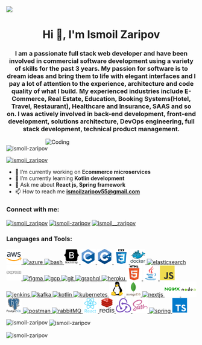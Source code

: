 <img src="https://justarrived.by/media/cache/news_big/uploads/App/Entity/News/544de5ec1e95306a9c56ec74553b9faabe312c67.jpeg"/>
<h1 align="center">Hi 👋, I'm Ismoil Zaripov</h1>
<h3 align="center">
   I am a passionate full stack web developer and have been involved in
   commercial software development using a variety of skills for the past 3
   years. My passion for software is to dream ideas and bring them to life with
   elegant interfaces and I pay a lot of attention to the experience,
   architecture and code quality of what I build. My experienced industries
   include E-Commerce, Real Estate, Education, Booking Systems(Hotel, Travel,
   Restaurant), Healthcare and Insurance, SAAS and so on. I was actively
   involved in back-end development, front-end development, solutions
   architecture, DevOps engineering, full stack development, technical product
   management.
</h3>
<img
   align="right"
   width="400"
   src="https://camo.githubusercontent.com/fa73289736064aba480d0708da37d7aa183a8c3e2bcc2f58c54285a3bbbeecc1/68747470733a2f2f7777772e61616c7068612e6e65742f77702d636f6e74656e742f75706c6f6164732f323032302f31322f66756c6c2d737461636b2d646576656c6f706d656e742e676966"
   alt="Coding"
/>

<p align="left">
   <img
      src="https://komarev.com/ghpvc/?username=ismoil-zaripov&label=Profile%20views&color=0e75b6&style=flat"
      alt="ismoil-zaripov"
   />
</p>

<p align="left">
   <a href="https://twitter.com/ismoii_zaripov" target="blank"
      ><img
         src="https://img.shields.io/twitter/follow/ismoii_zaripov?logo=twitter&style=for-the-badge"
         alt="ismoii_zaripov"
   /></a>
</p>

- 🔭 I’m currently working on **Ecommerce microservices**
- 🌱 I’m currently learning **Kotlin development**
- 💬 Ask me about **React js, Spring framework**
- 📫 How to reach me **ismoilzaripov55@gmail.com**

<h3 align="left">Connect with me:</h3>
<p align="left">
   <a href="https://twitter.com/ismoii_zaripov" target="blank"
      ><img
         align="center"
         src="https://raw.githubusercontent.com/rahuldkjain/github-profile-readme-generator/master/src/images/icons/Social/twitter.svg"
         alt="ismoii_zaripov"
         height="30"
         width="40"
   /></a>
   <a href="https://linkedin.com/in/ismoil-zaripov" target="blank"
      ><img
         align="center"
         src="https://raw.githubusercontent.com/rahuldkjain/github-profile-readme-generator/master/src/images/icons/Social/linked-in-alt.svg"
         alt="ismoil-zaripov"
         height="30"
         width="40"
   /></a>
   <a href="https://instagram.com/ismoil__zaripov" target="blank"
      ><img
         align="center"
         src="https://raw.githubusercontent.com/rahuldkjain/github-profile-readme-generator/master/src/images/icons/Social/instagram.svg"
         alt="ismoil__zaripov"
         height="30"
         width="40"
   /></a>
</p>

<h3 align="left">Languages and Tools:</h3>
<p align="left">
   <a href="https://aws.amazon.com" target="_blank" rel="noreferrer">
      <img
         src="https://raw.githubusercontent.com/devicons/devicon/master/icons/amazonwebservices/amazonwebservices-original-wordmark.svg"
         alt="aws"
         width="40"
         height="40"
      />
   </a>
   <a
      href="https://azure.microsoft.com/en-in/"
      target="_blank"
      rel="noreferrer"
   >
      <img
         src="https://www.vectorlogo.zone/logos/microsoft_azure/microsoft_azure-icon.svg"
         alt="azure"
         width="40"
         height="40"
      />
   </a>
   <a
      href="https://www.gnu.org/software/bash/"
      target="_blank"
      rel="noreferrer"
   >
      <img
         src="https://www.vectorlogo.zone/logos/gnu_bash/gnu_bash-icon.svg"
         alt="bash"
         width="40"
         height="40"
      />
   </a>
   <a href="https://getbootstrap.com" target="_blank" rel="noreferrer">
      <img
         src="https://raw.githubusercontent.com/devicons/devicon/master/icons/bootstrap/bootstrap-plain-wordmark.svg"
         alt="bootstrap"
         width="40"
         height="40"
      />
   </a>
   <a href="https://www.cprogramming.com/" target="_blank" rel="noreferrer">
      <img
         src="https://raw.githubusercontent.com/devicons/devicon/master/icons/c/c-original.svg"
         alt="c"
         width="40"
         height="40"
      />
   </a>
   <a href="https://www.w3schools.com/cpp/" target="_blank" rel="noreferrer">
      <img
         src="https://raw.githubusercontent.com/devicons/devicon/master/icons/cplusplus/cplusplus-original.svg"
         alt="cplusplus"
         width="40"
         height="40"
      />
   </a>
   <a href="https://www.w3schools.com/css/" target="_blank" rel="noreferrer">
      <img
         src="https://raw.githubusercontent.com/devicons/devicon/master/icons/css3/css3-original-wordmark.svg"
         alt="css3"
         width="40"
         height="40"
      />
   </a>
   <a href="https://www.docker.com/" target="_blank" rel="noreferrer">
      <img
         src="https://raw.githubusercontent.com/devicons/devicon/master/icons/docker/docker-original-wordmark.svg"
         alt="docker"
         width="40"
         height="40"
      />
   </a>
   <a href="https://www.elastic.co" target="_blank" rel="noreferrer">
      <img
         src="https://www.vectorlogo.zone/logos/elastic/elastic-icon.svg"
         alt="elasticsearch"
         width="40"
         height="40"
      />
   </a>
   <a href="https://expressjs.com" target="_blank" rel="noreferrer">
      <img
         src="https://raw.githubusercontent.com/devicons/devicon/master/icons/express/express-original-wordmark.svg"
         alt="express"
         width="40"
         height="40"
      />
   </a>
   <a href="https://www.figma.com/" target="_blank" rel="noreferrer">
      <img
         src="https://www.vectorlogo.zone/logos/figma/figma-icon.svg"
         alt="figma"
         width="40"
         height="40"
      />
   </a>
   <a href="https://cloud.google.com" target="_blank" rel="noreferrer">
      <img
         src="https://www.vectorlogo.zone/logos/google_cloud/google_cloud-icon.svg"
         alt="gcp"
         width="40"
         height="40"
      />
   </a>
   <a href="https://git-scm.com/" target="_blank" rel="noreferrer">
      <img
         src="https://www.vectorlogo.zone/logos/git-scm/git-scm-icon.svg"
         alt="git"
         width="40"
         height="40"
      />
   </a>
   <a href="https://graphql.org" target="_blank" rel="noreferrer">
      <img
         src="https://www.vectorlogo.zone/logos/graphql/graphql-icon.svg"
         alt="graphql"
         width="40"
         height="40"
      />
   </a>
   <a href="https://heroku.com" target="_blank" rel="noreferrer">
      <img
         src="https://www.vectorlogo.zone/logos/heroku/heroku-icon.svg"
         alt="heroku"
         width="40"
         height="40"
      />
   </a>
   <a href="https://www.w3.org/html/" target="_blank" rel="noreferrer">
      <img
         src="https://raw.githubusercontent.com/devicons/devicon/master/icons/html5/html5-original-wordmark.svg"
         alt="html5"
         width="40"
         height="40"
      />
   </a>
   <a href="https://www.java.com" target="_blank" rel="noreferrer">
      <img
         src="https://raw.githubusercontent.com/devicons/devicon/master/icons/java/java-original.svg"
         alt="java"
         width="40"
         height="40"
      />
   </a>
   <a
      href="https://developer.mozilla.org/en-US/docs/Web/JavaScript"
      target="_blank"
      rel="noreferrer"
   >
      <img
         src="https://raw.githubusercontent.com/devicons/devicon/master/icons/javascript/javascript-original.svg"
         alt="javascript"
         width="40"
         height="40"
      />
   </a>
   <a href="https://www.jenkins.io" target="_blank" rel="noreferrer">
      <img
         src="https://www.vectorlogo.zone/logos/jenkins/jenkins-icon.svg"
         alt="jenkins"
         width="40"
         height="40"
      />
   </a>
   <a href="https://kafka.apache.org/" target="_blank" rel="noreferrer">
      <img
         src="https://www.vectorlogo.zone/logos/apache_kafka/apache_kafka-icon.svg"
         alt="kafka"
         width="40"
         height="40"
      />
   </a>
   <a href="https://kotlinlang.org" target="_blank" rel="noreferrer">
      <img
         src="https://www.vectorlogo.zone/logos/kotlinlang/kotlinlang-icon.svg"
         alt="kotlin"
         width="40"
         height="40"
      />
   </a>
   <a href="https://kubernetes.io" target="_blank" rel="noreferrer">
      <img
         src="https://www.vectorlogo.zone/logos/kubernetes/kubernetes-icon.svg"
         alt="kubernetes"
         width="40"
         height="40"
      />
   </a>
   <a href="https://www.linux.org/" target="_blank" rel="noreferrer">
      <img
         src="https://raw.githubusercontent.com/devicons/devicon/master/icons/linux/linux-original.svg"
         alt="linux"
         width="40"
         height="40"
      />
   </a>
   <a href="https://www.mongodb.com/" target="_blank" rel="noreferrer">
      <img
         src="https://raw.githubusercontent.com/devicons/devicon/master/icons/mongodb/mongodb-original-wordmark.svg"
         alt="mongodb"
         width="40"
         height="40"
      />
   </a>
   <a href="https://nextjs.org/" target="_blank" rel="noreferrer">
      <img
         src="https://cdn.worldvectorlogo.com/logos/nextjs-2.svg"
         alt="nextjs"
         width="40"
         height="40"
      />
   </a>
   <a href="https://www.nginx.com" target="_blank" rel="noreferrer">
      <img
         src="https://raw.githubusercontent.com/devicons/devicon/master/icons/nginx/nginx-original.svg"
         alt="nginx"
         width="40"
         height="40"
      />
   </a>
   <a href="https://nodejs.org" target="_blank" rel="noreferrer">
      <img
         src="https://raw.githubusercontent.com/devicons/devicon/master/icons/nodejs/nodejs-original-wordmark.svg"
         alt="nodejs"
         width="40"
         height="40"
      />
   </a>
   <a href="https://www.postgresql.org" target="_blank" rel="noreferrer">
      <img
         src="https://raw.githubusercontent.com/devicons/devicon/master/icons/postgresql/postgresql-original-wordmark.svg"
         alt="postgresql"
         width="40"
         height="40"
      />
   </a>
   <a href="https://postman.com" target="_blank" rel="noreferrer">
      <img
         src="https://www.vectorlogo.zone/logos/getpostman/getpostman-icon.svg"
         alt="postman"
         width="40"
         height="40"
      />
   </a>
   <a href="https://www.rabbitmq.com" target="_blank" rel="noreferrer">
      <img
         src="https://www.vectorlogo.zone/logos/rabbitmq/rabbitmq-icon.svg"
         alt="rabbitMQ"
         width="40"
         height="40"
      />
   </a>
   <a href="https://reactjs.org/" target="_blank" rel="noreferrer">
      <img
         src="https://raw.githubusercontent.com/devicons/devicon/master/icons/react/react-original-wordmark.svg"
         alt="react"
         width="40"
         height="40"
      />
   </a>
   <a href="https://redis.io" target="_blank" rel="noreferrer">
      <img
         src="https://raw.githubusercontent.com/devicons/devicon/master/icons/redis/redis-original-wordmark.svg"
         alt="redis"
         width="40"
         height="40"
      />
   </a>
   <a href="https://redux.js.org" target="_blank" rel="noreferrer">
      <img
         src="https://raw.githubusercontent.com/devicons/devicon/master/icons/redux/redux-original.svg"
         alt="redux"
         width="40"
         height="40"
      />
   </a>
   <a href="https://sass-lang.com" target="_blank" rel="noreferrer">
      <img
         src="https://raw.githubusercontent.com/devicons/devicon/master/icons/sass/sass-original.svg"
         alt="sass"
         width="40"
         height="40"
      />
   </a>
   <a href="https://spring.io/" target="_blank" rel="noreferrer">
      <img
         src="https://www.vectorlogo.zone/logos/springio/springio-icon.svg"
         alt="spring"
         width="40"
         height="40"
      />
   </a>
   <a href="https://www.typescriptlang.org/" target="_blank" rel="noreferrer">
      <img
         src="https://raw.githubusercontent.com/devicons/devicon/master/icons/typescript/typescript-original.svg"
         alt="typescript"
         width="40"
         height="40"
      />
   </a>
</p>

<p>
   <img
      align="left"
      src="https://github-readme-stats.vercel.app/api/top-langs?username=ismoil-zaripov&show_icons=true&locale=en&layout=compact"
      alt="ismoil-zaripov"
   />
</p>

<p>
   &nbsp;<img
      align="center"
      src="https://github-readme-stats.vercel.app/api?username=ismoil-zaripov&show_icons=true&locale=en"
      alt="ismoil-zaripov"
   />
</p>

<p>
   <img
      align="center"
      src="https://github-readme-streak-stats.herokuapp.com/?user=ismoil-zaripov&"
      alt="ismoil-zaripov"
   />
</p>
